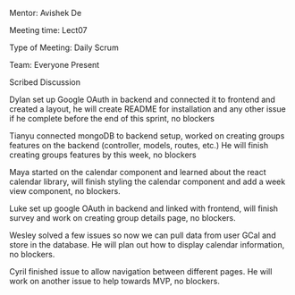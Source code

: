 Mentor: Avishek De

Meeting time: Lect07

Type of Meeting: Daily Scrum

Team: Everyone Present

Scribed Discussion

Dylan set up Google OAuth in backend and connected it to frontend and created a layout, he will create README for installation and any other issue if he complete before the end of this sprint, no blockers

Tianyu connected mongoDB to backend setup, worked on creating groups features on the backend (controller, models, routes, etc.) He will finish creating groups features by this week, no blockers

Maya started on the calendar component and learned about the react calendar library, will finish styling the calendar component and add a week view component, no blockers.

Luke set up google OAuth in backend and linked with frontend, will finish survey and work on creating group details page, no blockers.

Wesley solved a few issues so now we can pull data from user GCal and store in the database. He will plan out how to display calendar information, no blockers. 

Cyril finished issue to allow navigation between different pages. He will work on another issue to help towards MVP, no blockers.

